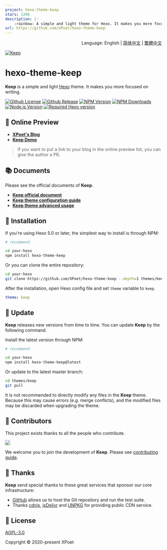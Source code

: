 ```yaml
---
project: hexo-theme-keep
stars: 1396
description: |-
    :rainbow: A simple and light theme for Hexo. It makes you more focused on writing.
url: https://github.com/XPoet/hexo-theme-keep
---
```


<div align="right">
  Language:
  English | 
  <a title="简体中文" href="docs/README_zh-CN.md">简体中文</a> | 
  <a title="繁體中文" href="docs/README_zh-TW.md">繁體中文</a>
</div>

<a href="https://xpoet.cn"><img align="center" alt="Keep" src="https://keep-docs.xpoet.cn/images/keep-slogan.svg"></a>

# hexo-theme-keep

**Keep** is a simple and light [Hexo](https://hexo.io) theme. It makes you more focused on writing.

[![Github License](https://img.shields.io/github/license/XPoet/hexo-theme-keep?style=flat-square&logo=github&color=3366cc)](https://github.com/XPoet/hexo-theme-keep/blob/master/LICENSE)
[![Github Release](https://img.shields.io/github/release/XPoet/hexo-theme-keep?style=flat-square&logo=github&color=mediumpurple)](https://github.com/XPoet/hexo-theme-ils/releases)
[![NPM Version](https://img.shields.io/npm/v/hexo-theme-keep?style=flat-square&logo=npm&color=indianred)](https://www.npmjs.com/package/hexo-theme-keep)
[![NPM Downloads](https://img.shields.io/npm/dw/hexo-theme-keep?style=flat-square&logo=npm&color=darkorange)](https://www.npmjs.com/package/hexo-theme-keep)
[![Node.js Version](https://img.shields.io/badge/node-%3E=14.0.0-forestgreen?style=flat-square&logo=Node.js)](https://nodejs.org)
[![Required Hexo version](https://img.shields.io/badge/hexo-%3E=5.0.0-steelblue?style=flat-square&logo=hexo)](https://hexo.io)

## :star2: Online Preview

- **[XPoet's Blog](https://xpoet.cn/)**
- **[Keep Demo](https://keep.xpoet.cn/)**

> If you want to put a link to your blog in the online preview list, you can give the author a PR.

## :books: Documents

Please see the official documents of **Keep**.

- **[Keep official document](https://keep-docs.xpoet.cn/)**
- **[Keep theme configuration guide](https://keep-docs.xpoet.cn/basis/configuration-guide/base_info.html)**
- **[Keep theme advanced usage](https://keep-docs.xpoet.cn/advanced/set-language.html)**

## :rocket: Installation

If you're using Hexo 5.0 or later, the simplest way to install is through NPM:

```sh
# recommend

cd your-hexo
npm install hexo-theme-keep
```

Or you can clone the entire repository:

```sh
cd your-hexo
git clone https://github.com/XPoet/hexo-theme-keep --depth=1 themes/keep
```

After the installation, open Hexo config file and set `theme` variable to `keep`.

```yml
theme: keep
```

## :tada: Update

**Keep** releases new versions from time to time. You can update **Keep** by the following command.

Install the latest version through NPM:

```sh
# recommend

cd your-hexo
npm install hexo-theme-keep@latest
```

Or update to the latest master branch:

```sh
cd themes/keep
git pull
```

It is not recommended to directly modify any files in the **Keep** theme. Because this may cause errors (e.g. merge conflicts), and the modified files may be discarded when upgrading the theme.

## :art: Contributors

This project exists thanks to all the people who contribute.

<a href="https://github.com/XPoet/hexo-theme-keep/graphs/contributors">
  <img src="https://contrib.rocks/image?repo=XPoet/hexo-theme-keep" />
</a>

We welcome you to join the development of **Keep**. Please see [contributing guide](https://keep-docs.xpoet.cn/user-notice/contribution-guide.html).

## :sparkling_heart: Thanks

**Keep** send special thanks to these great services that sponsor our core infrastructure:

- [GitHub](https://github.com) allows us to host the Git repository and run the test suite.
- Thanks [cdnjs](https://cdnjs.com), [jsDelivr](https://www.jsdelivr.com) and [UNPKG](https://www.unpkg.com) for providing public CDN service.

## :memo: License

[AGPL-3.0](https://github.com/XPoet/hexo-theme-keep/blob/master/LICENSE)  

Copyright © 2020-present XPoet



